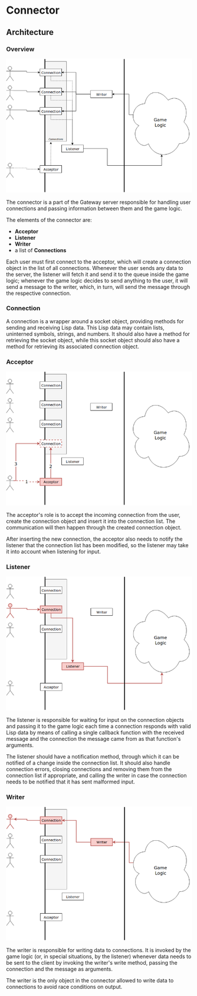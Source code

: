 # Connector

## Architecture

### Overview

![Overview](img/connector/01-overview.png)

The connector is a part of the Gateway server responsible for handling user connections and passing information between them and the game logic.

The elements of the connector are:

  * **Acceptor**
  * **Listener**
  * **Writer**
  * a list of **Connections**

Each user must first connect to the acceptor, which will create a connection object in the list of all connections. Whenever the user sends any data to the server, the listener will fetch it and send it to the queue inside the game logic; whenever the game logic decides to send anything to the user, it will send a message to the writer, which, in turn, will send the message through the respective connection.

### Connection

A connection is a wrapper around a socket object, providing methods for sending and receiving Lisp data. This Lisp data may contain lists, uninterned symbols, strings, and numbers. It should also have a method for retrieving the socket object, while this socket object should also have a method for retrieving its associated connection object.

### Acceptor

![Acceptor](img/connector/02-acceptor.png)

The acceptor's role is to accept the incoming connection from the user, create the connection object and insert it into the connection list. The communication will then happen through the created connection object.

After inserting the new connection, the acceptor also needs to notify the listener that the connection list has been modified, so the listener may take it into account when listening for input.

### Listener

![Listener](img/connector/03-listener.png)

The listener is responsible for waiting for input on the connection objects and passing it to the game logic each time a connection responds with valid Lisp data by means of calling a single callback function with the received message and the connection the message came from as that function's arguments.

The listener should have a notification method, through which it can be notified of a change inside the connection list. It should also handle connection errors, closing connections and removing them from the connection list if appropriate, and calling the writer in case the connection needs to be notified that it has sent malformed input.

### Writer

![Writer](img/connector/04-writer.png)

The writer is responsible for writing data to connections. It is invoked by the game logic (or, in special situations, by the listener) whenever data needs to be sent to the client by invoking the writer's write method, passing the connection and the message as arguments.

The writer is the only object in the connector allowed to write data to connections to avoid race conditions on output.
